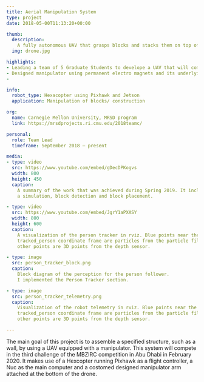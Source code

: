 ```yaml
---
title: Aerial Manipulation System
type: project
date: 2018-05-00T11:13:20+00:00

thumb:
  description: 
    A fully autonomous UAV that grasps blocks and stacks them on top of each other
  img: drone.jpg

highlights:
- Leading a team of 5 Graduate Students to develope a UAV that will compete in the MBZIRC Challenge 2020 in Abu-Dhabi 
- Designed manipulator using permanent electro magnets and its underlying control algorithm
- 

info:
  robot_type: Hexacopter using Pixhawk and Jetson
  application: Manipulation of blocks/ construction

org:
  name: Carnegie Mellon University, MRSD program
  link: https://mrsdprojects.ri.cmu.edu/2018teamc/

personal:
  role: Team Lead
  timeframe: September 2018 – present

media:
- type: video
  src: https://www.youtube.com/embed/gDecDPKogvs
  width: 800
  height: 450
  caption: 
    A summary of the work that was achieved during Spring 2019. It includes
    a simulation, block detection and block placement.

- type: video 
  src: https://www.youtube.com/embed/JgrY1aPXASY
  width: 800
  height: 600
  caption:
    A visualization of the person tracker in rviz. Blue points near the
    tracked_person coordinate frame are particles from the particle filter;
    other points are 3D points from the depth sensor.

- type: image
  src: person_tracker_block.png
  caption: 
    Block diagram of the perception for the person follower.
    I implemented the Person Tracker section.

- type: image 
  src: person_tracker_telemetry.png
  caption: 
    Visualization of the robot telemetry in rviz. Blue points near the
    tracked_person coordinate frame are particles from the particle filter;
    other points are 3D points from the depth sensor.

---
```


The main goal of this project is to assemble a specified structure, such as a wall, by using a UAV equipped with a manipulator. This system will compete in the third challenge of the MBZIRC competition in Abu Dhabi in February 2020. It makes use of a Hexcopter running Pixhawk as a flight controller, a Nuc as the main computer and a costomed designed manipulator arm attached at the bottom of the drone.  
